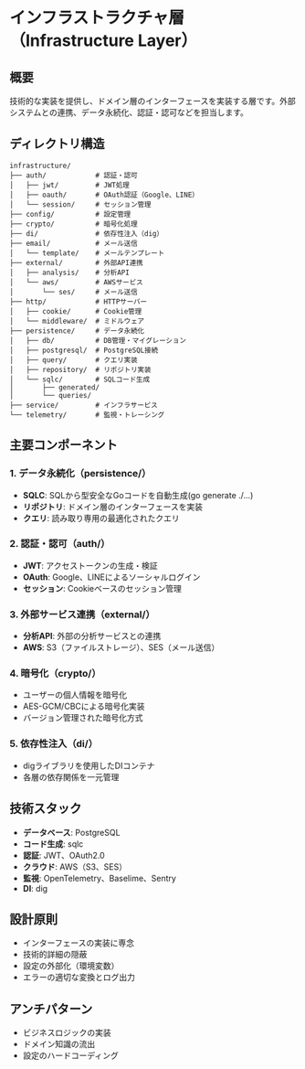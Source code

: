 # インフラストラクチャ層（Infrastructure Layer）

## 概要

技術的な実装を提供し、ドメイン層のインターフェースを実装する層です。外部システムとの連携、データ永続化、認証・認可などを担当します。

## ディレクトリ構造

```
infrastructure/
├── auth/            # 認証・認可
│   ├── jwt/         # JWT処理
│   ├── oauth/       # OAuth認証（Google、LINE）
│   └── session/     # セッション管理
├── config/          # 設定管理
├── crypto/          # 暗号化処理
├── di/              # 依存性注入（dig）
├── email/           # メール送信
│   └── template/    # メールテンプレート
├── external/        # 外部API連携
│   ├── analysis/    # 分析API
│   └── aws/         # AWSサービス
│       └── ses/     # メール送信
├── http/            # HTTPサーバー
│   ├── cookie/      # Cookie管理
│   └── middleware/  # ミドルウェア
├── persistence/     # データ永続化
│   ├── db/          # DB管理・マイグレーション
│   ├── postgresql/  # PostgreSQL接続
│   ├── query/       # クエリ実装
│   ├── repository/  # リポジトリ実装
│   └── sqlc/        # SQLコード生成
│       ├── generated/
│       └── queries/
├── service/         # インフラサービス
└── telemetry/       # 監視・トレーシング
```

## 主要コンポーネント

### 1. データ永続化（persistence/）

- **SQLC**: SQLから型安全なGoコードを自動生成(go generate ./...)
- **リポジトリ**: ドメイン層のインターフェースを実装
- **クエリ**: 読み取り専用の最適化されたクエリ

### 2. 認証・認可（auth/）

- **JWT**: アクセストークンの生成・検証
- **OAuth**: Google、LINEによるソーシャルログイン
- **セッション**: Cookieベースのセッション管理

### 3. 外部サービス連携（external/）

- **分析API**: 外部の分析サービスとの連携
- **AWS**: S3（ファイルストレージ）、SES（メール送信）

### 4. 暗号化（crypto/）

- ユーザーの個人情報を暗号化
- AES-GCM/CBCによる暗号化実装
- バージョン管理された暗号化方式

### 5. 依存性注入（di/）

- digライブラリを使用したDIコンテナ
- 各層の依存関係を一元管理

## 技術スタック

- **データベース**: PostgreSQL
- **コード生成**: sqlc
- **認証**: JWT、OAuth2.0
- **クラウド**: AWS（S3、SES）
- **監視**: OpenTelemetry、Baselime、Sentry
- **DI**: dig

## 設計原則

- インターフェースの実装に専念
- 技術的詳細の隠蔽
- 設定の外部化（環境変数）
- エラーの適切な変換とログ出力

## アンチパターン

- ビジネスロジックの実装
- ドメイン知識の流出
- 設定のハードコーディング
